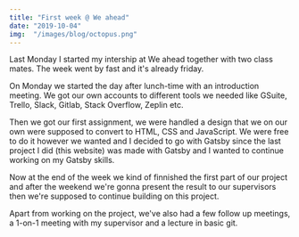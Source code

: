 ```yaml
---
title: "First week @ We ahead"
date: "2019-10-04"
img:  "/images/blog/octopus.png"
---
```


Last Monday I started my intership at We ahead together with two class mates.
The week went by fast and it's already friday.

On Monday we started the day after lunch-time with an introduction meeting. We got our
own accounts to different tools we needed like GSuite, Trello, Slack, Gitlab, Stack Overflow, Zeplin etc.

Then we got our first assignment, we were handled a design that we on our own were supposed to convert
to HTML, CSS and JavaScript. We were free to do it however we wanted and I decided to go with Gatsby since
the last project I did (this website) was made with Gatsby and I wanted to continue working on my Gatsby skills.

Now at the end of the week we kind of finnished the first part of our project and after the weekend we're gonna present the result to our supervisors then we're supposed to continue building on this project.

Apart from working on the project, we've also had a few follow up meetings, a 1-on-1 meeting with my supervisor and a lecture in basic git.